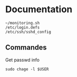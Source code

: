 # Documentation

```
~/monitoring.sh
/etc/login.defs
/etc/ssh/sshd_config
```

## Commandes

Get passwd info
```
sudo chage -l $USER 
```
